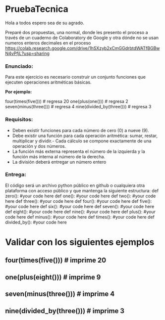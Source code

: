 # PruebaTecnica
Hola a todos espero sea de su agrado.

Preparé dos propuestas, una normal, donde les presento el proceso a través de un cuaderno de Colaboratory de Google y otra dónde no se usan numeros enteros decimales en el proceso
https://colab.research.google.com/drive/1hSXzyb2xCmGGdrbtdWATfBGBwN4vPfjL?usp=sharing

### Enunciado:

Para este ejercicio es necesario construir un conjunto funciones que ejecuten operaciones aritméticas básicas.

**Por ejemplo:**

four(times(five())) # regresa 20
one(plus(one())) # regresa 2
seven(minus(three())) # regresa 4
nine(divided_by(three())) # regresa 3

### **Requisitos:**

- Deben existir funciones para cada número de cero (0) a nueve (9).
- Debe existir una función para cada operación aritmética: sumar, restar, multiplicar y dividir.- Cada cálculo se compone exactamente de una operación y dos números.
- La función más externa representa el número de la izquierda y la función más interna al número de  la derecha.
- La división deberá entregar un número entero

### **Entrega:**

El código será un archivo python público en github o cualquiera otra plataforma con acceso público y que mantenga la siguiente estructura:
def zero():    #your code here
def one():    #your code here
def two():    #your code here
def three():    #your code here
def four():    #your code here
def five():    #your code here
def six():    #your code here
def seven():    #your code here
def eight():    #your code here
def nine():    #your code here
def plus():    #your code here
def minus():    #your code here
def times():    #your code here
def divided_by():    #your code here

# Validar con los siguientes ejemplos

## four(times(five())) # imprime 20
## one(plus(eight())) # imprime 9
## seven(minus(three())) # imprime 4
## nine(divided_by(three())) # imprime 3
